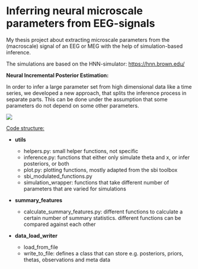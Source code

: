 # Inferring neural microscale parameters from EEG-signals

My thesis project about extracting microscale parameters from the (macroscale) signal of an EEG or MEG with the help of simulation-based inference.

The simulations are based on the HNN-simulator: https://hnn.brown.edu/



**Neural Incremental Posterior Estimation:**

In order to infer a large parameter set from high dimensional data like a time series, we developed a new approach, that splits the inference process in separate parts. This can be done under the assumption that some parameters do not depend on some other parameters.

![](/home/kathi/Documents/Master_thesis/sbi_for_eeg_data/week_summaries/figures/scheme_model.png)





<u>Code structure:</u>

- **utils**
  - helpers.py: small helper functions, not specific
  - inference.py: functions that either only simulate theta and x, or infer posteriors, or both
  - plot.py: plotting functions, mostly adapted from the sbi toolbox
  - sbi_modulated_functions.py
  - simulation_wrapper: functions that take different number of parameters that are varied for simulations

- **summary_features**
  - calculate_summary_features.py: different functions to calculate a certain number of summary statistics. different functions can be compared against each other
- **data_load_writer**
  - load_from_file
  - write_to_file: defines a class that can store e.g. posteriors, priors, thetas, observations and meta data
